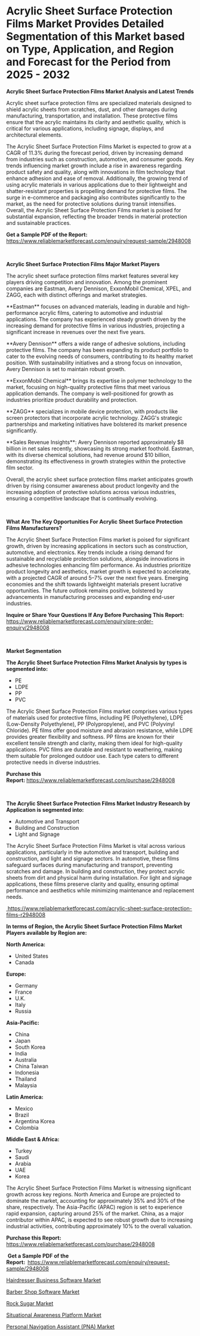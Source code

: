 <p><h1>Acrylic Sheet Surface Protection Films Market Provides Detailed Segmentation of this Market based on Type, Application, and Region and Forecast for the Period from 2025 - 2032</h1></p><p><strong>Acrylic Sheet Surface Protection Films Market Analysis and Latest Trends</strong></p>
<p><p>Acrylic sheet surface protection films are specialized materials designed to shield acrylic sheets from scratches, dust, and other damages during manufacturing, transportation, and installation. These protective films ensure that the acrylic maintains its clarity and aesthetic quality, which is critical for various applications, including signage, displays, and architectural elements. </p><p>The Acrylic Sheet Surface Protection Films Market is expected to grow at a CAGR of 11.3% during the forecast period, driven by increasing demand from industries such as construction, automotive, and consumer goods. Key trends influencing market growth include a rise in awareness regarding product safety and quality, along with innovations in film technology that enhance adhesion and ease of removal. Additionally, the growing trend of using acrylic materials in various applications due to their lightweight and shatter-resistant properties is propelling demand for protective films. The surge in e-commerce and packaging also contributes significantly to the market, as the need for protective solutions during transit intensifies. Overall, the Acrylic Sheet Surface Protection Films market is poised for substantial expansion, reflecting the broader trends in material protection and sustainable practices.</p></p>
<p><strong>Get a Sample PDF of the Report:&nbsp;</strong> <a href="https://www.reliablemarketforecast.com/enquiry/request-sample/2948008?utm_campaign=1842&utm_medium=2&utm_source=Github&utm_content=ia&utm_term=12032025&utm_id=acrylic-sheet-surface-protection-films">https://www.reliablemarketforecast.com/enquiry/request-sample/2948008</a></p>
<p>&nbsp;</p>
<p><strong>Acrylic Sheet Surface Protection Films Major Market Players</strong></p>
<p><p>The acrylic sheet surface protection films market features several key players driving competition and innovation. Among the prominent companies are Eastman, Avery Dennison, ExxonMobil Chemical, XPEL, and ZAGG, each with distinct offerings and market strategies.</p><p>**Eastman** focuses on advanced materials, leading in durable and high-performance acrylic films, catering to automotive and industrial applications. The company has experienced steady growth driven by the increasing demand for protective films in various industries, projecting a significant increase in revenues over the next five years.</p><p>**Avery Dennison** offers a wide range of adhesive solutions, including protective films. The company has been expanding its product portfolio to cater to the evolving needs of consumers, contributing to its healthy market position. With sustainability initiatives and a strong focus on innovation, Avery Dennison is set to maintain robust growth.</p><p>**ExxonMobil Chemical** brings its expertise in polymer technology to the market, focusing on high-quality protective films that meet various application demands. The company is well-positioned for growth as industries prioritize product durability and protection.</p><p>**ZAGG** specializes in mobile device protection, with products like screen protectors that incorporate acrylic technology. ZAGG's strategic partnerships and marketing initiatives have bolstered its market presence significantly.</p><p>**Sales Revenue Insights**: Avery Dennison reported approximately $8 billion in net sales recently, showcasing its strong market foothold. Eastman, with its diverse chemical solutions, had revenue around $10 billion, demonstrating its effectiveness in growth strategies within the protective film sector.</p><p>Overall, the acrylic sheet surface protection films market anticipates growth driven by rising consumer awareness about product longevity and the increasing adoption of protective solutions across various industries, ensuring a competitive landscape that is continually evolving.</p></p>
<p>&nbsp;</p>
<p><strong>What Are The Key Opportunities For Acrylic Sheet Surface Protection Films Manufacturers?</strong></p>
<p><p>The Acrylic Sheet Surface Protection Films market is poised for significant growth, driven by increasing applications in sectors such as construction, automotive, and electronics. Key trends include a rising demand for sustainable and recyclable protection solutions, alongside innovations in adhesive technologies enhancing film performance. As industries prioritize product longevity and aesthetics, market growth is expected to accelerate, with a projected CAGR of around 5–7% over the next five years. Emerging economies and the shift towards lightweight materials present lucrative opportunities. The future outlook remains positive, bolstered by advancements in manufacturing processes and expanding end-user industries.</p></p>
<p><strong>Inquire or Share Your Questions If Any Before Purchasing This Report:</strong> <a href="https://www.reliablemarketforecast.com/enquiry/pre-order-enquiry/2948008?utm_campaign=1842&utm_medium=2&utm_source=Github&utm_content=ia&utm_term=12032025&utm_id=acrylic-sheet-surface-protection-films">https://www.reliablemarketforecast.com/enquiry/pre-order-enquiry/2948008</a></p>
<p>&nbsp;</p>
<p><strong>Market Segmentation</strong></p>
<p><strong>The Acrylic Sheet Surface Protection Films Market Analysis by types is segmented into:</strong></p>
<p><ul><li>PE</li><li>LDPE</li><li>PP</li><li>PVC</li></ul></p>
<p><p>The Acrylic Sheet Surface Protection Films market comprises various types of materials used for protective films, including PE (Polyethylene), LDPE (Low-Density Polyethylene), PP (Polypropylene), and PVC (Polyvinyl Chloride). PE films offer good moisture and abrasion resistance, while LDPE provides greater flexibility and softness. PP films are known for their excellent tensile strength and clarity, making them ideal for high-quality applications. PVC films are durable and resistant to weathering, making them suitable for prolonged outdoor use. Each type caters to different protective needs in diverse industries.</p></p>
<p><strong>Purchase this Report:&nbsp;</strong><a href="https://www.reliablemarketforecast.com/purchase/2948008?utm_campaign=1842&utm_medium=2&utm_source=Github&utm_content=ia&utm_term=12032025&utm_id=acrylic-sheet-surface-protection-films">https://www.reliablemarketforecast.com/purchase/2948008</a></p>
<p>&nbsp;</p>
<p><strong>The Acrylic Sheet Surface Protection Films Market Industry Research by Application is segmented into:</strong></p>
<p><ul><li>Automotive and Transport</li><li>Building and Construction</li><li>Light and Signage</li></ul></p>
<p><p>The Acrylic Sheet Surface Protection Films Market is vital across various applications, particularly in the automotive and transport, building and construction, and light and signage sectors. In automotive, these films safeguard surfaces during manufacturing and transport, preventing scratches and damage. In building and construction, they protect acrylic sheets from dirt and physical harm during installation. For light and signage applications, these films preserve clarity and quality, ensuring optimal performance and aesthetics while minimizing maintenance and replacement needs.</p></p>
<p><a href="https://www.reliablemarketforecast.com/acrylic-sheet-surface-protection-films-r2948008?utm_campaign=1842&utm_medium=2&utm_source=Github&utm_content=ia&utm_term=12032025&utm_id=acrylic-sheet-surface-protection-films">&nbsp;https://www.reliablemarketforecast.com/acrylic-sheet-surface-protection-films-r2948008</a></p>
<p><strong>In terms of Region, the Acrylic Sheet Surface Protection Films Market Players available by Region are:</strong></p>
<p>
    <p> <strong> North America: </strong>
        <ul>
            <li>United States</li>
            <li>Canada</li>
        </ul>
        </p> 
    <p> <strong> Europe: </strong>
        <ul>
            <li>Germany</li>
            <li>France</li>
            <li>U.K.</li>
            <li>Italy</li>
            <li>Russia</li>
        </ul>
        </p> 
    <p> <strong> Asia-Pacific: </strong>
        <ul>
            <li>China</li>
            <li>Japan</li>
            <li>South Korea</li>
            <li>India</li>
            <li>Australia</li>
            <li>China Taiwan</li>
            <li>Indonesia</li>
            <li>Thailand</li>
            <li>Malaysia</li>
        </ul>
        </p> 
    <p> <strong> Latin America: </strong>
        <ul>
            <li>Mexico</li>
            <li>Brazil</li>
            <li>Argentina Korea</li>
            <li>Colombia</li>
        </ul>
        </p> 
    <p> <strong> Middle East & Africa: </strong>
        <ul>
            <li>Turkey</li>
            <li>Saudi</li>
            <li>Arabia</li>
            <li>UAE</li>
            <li>Korea</li>
        </ul>
    </p>
    </p>
<p><p>The Acrylic Sheet Surface Protection Films Market is witnessing significant growth across key regions. North America and Europe are projected to dominate the market, accounting for approximately 35% and 30% of the share, respectively. The Asia-Pacific (APAC) region is set to experience rapid expansion, capturing around 25% of the market. China, as a major contributor within APAC, is expected to see robust growth due to increasing industrial activities, contributing approximately 10% to the overall valuation.</p></p>
<p><strong>Purchase this Report: </strong><a href="https://www.reliablemarketforecast.com/purchase/2948008?utm_campaign=1842&utm_medium=2&utm_source=Github&utm_content=ia&utm_term=12032025&utm_id=acrylic-sheet-surface-protection-films">https://www.reliablemarketforecast.com/purchase/2948008</a></p>
<p>&nbsp;<strong>Get a Sample PDF of the Report:&nbsp;&nbsp;</strong><a href="https://www.reliablemarketforecast.com/enquiry/request-sample/2948008?utm_campaign=1842&utm_medium=2&utm_source=Github&utm_content=ia&utm_term=12032025&utm_id=acrylic-sheet-surface-protection-films">https://www.reliablemarketforecast.com/enquiry/request-sample/2948008</a></p>
<p><strong></strong></p>
<p><p><a href="https://github.com/kuciakkukalo/Market-Research-Report-List-1/blob/main/hairdresser-business-software-market.md?utm_campaign=1842&utm_medium=2&utm_source=Github&utm_content=ia&utm_term=12032025&utm_id=acrylic-sheet-surface-protection-films">Hairdresser Business Software Market</a></p><p><a href="https://github.com/taffouasaoka/Market-Research-Report-List-1/blob/main/barber-shop-software-market.md?utm_campaign=1842&utm_medium=2&utm_source=Github&utm_content=ia&utm_term=12032025&utm_id=acrylic-sheet-surface-protection-films">Barber Shop Software Market</a></p><p><a href="https://github.com/cordaysamaya/Market-Research-Report-List-1/blob/main/rock-sugar-market.md?utm_campaign=1842&utm_medium=2&utm_source=Github&utm_content=ia&utm_term=12032025&utm_id=acrylic-sheet-surface-protection-films">Rock Sugar Market</a></p><p><a href="https://github.com/botocniveda/Market-Research-Report-List-1/blob/main/situational-awareness-platform-market.md?utm_campaign=1842&utm_medium=2&utm_source=Github&utm_content=ia&utm_term=12032025&utm_id=acrylic-sheet-surface-protection-films">Situational Awareness Platform Market</a></p><p><a href="https://github.com/danitkeavyx7/Market-Research-Report-List-1/blob/main/personal-navigation-assistant-pna-market.md?utm_campaign=1842&utm_medium=2&utm_source=Github&utm_content=ia&utm_term=12032025&utm_id=acrylic-sheet-surface-protection-films">Personal Navigation Assistant (PNA) Market</a></p></p>